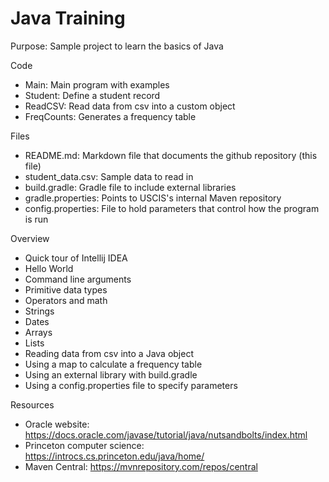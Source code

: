 # Java Training
Purpose: Sample project to learn the basics of Java

Code
- Main: Main program with examples
- Student: Define a student record
- ReadCSV: Read data from csv into a custom object
- FreqCounts: Generates a frequency table

Files
- README.md: Markdown file that documents the github repository (this file)
- student_data.csv: Sample data to read in
- build.gradle: Gradle file to include external libraries
- gradle.properties: Points to USCIS's internal Maven repository
- config.properties: File to hold parameters that control how the program is run

Overview
- Quick tour of Intellij IDEA
- Hello World
- Command line arguments
- Primitive data types
- Operators and math
- Strings
- Dates
- Arrays
- Lists
- Reading data from csv into a Java object
- Using a map to calculate a frequency table
- Using an external library with build.gradle
- Using a config.properties file to specify parameters

Resources
- Oracle website: https://docs.oracle.com/javase/tutorial/java/nutsandbolts/index.html
- Princeton computer science: https://introcs.cs.princeton.edu/java/home/
- Maven Central: https://mvnrepository.com/repos/central


